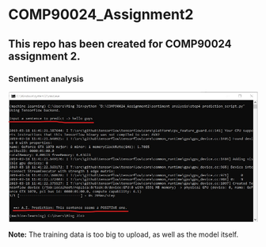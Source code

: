 # COMP90024_Assignment2
This repo has been created for COMP90024 assignment 2.
-----
### Sentiment analysis
![sentiment analysis](https://github.com/KimMeen/COMP90024_Assignment2/blob/master/docs/result.jpg)

**Note:** The training data is too big to upload, as well as the model itself. 

